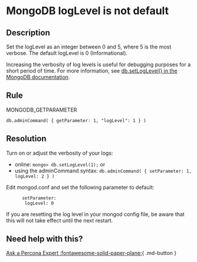 # MongoDB logLevel is not default

## Description


Set the logLevel as an integer between 0 and 5, where 5 is the most verbose.
The default logLevel is 0 (Informational).

Increasing the verbosity of log levels is useful for debugging purposes for a short period of time.
For more information, see [db.setLogLevel() in the MongoDB documentation](https://docs.mongodb.com/manual/reference/method/db.setLogLevel/).


## Rule
MONGODB_GETPARAMETER

`db.adminCommand( { getParameter: 1, "logLevel": 1 } )`

## Resolution
Turn on or adjust the verbosity of your logs: 
- online: `mongo> db.setLogLevel(1);` or 
- using the adminCommand syntax: `db.adminCommand( { setParameter: 1, logLevel: 2 } )`


Edit mongod.conf and set the following parameter to default:
```
      setParameter:
       logLevel: 0
```    
If you are resetting the log level in your mongod config file, be aware that this will not take effect until the next restart.

## Need help with this?

[Ask a Percona Expert :fontawesome-solid-paper-plane:](https://www.percona.com/about-percona/contact?utm_source=pmm&utm_medium=banner&utm_campaign=advisors_readmore){ .md-button }